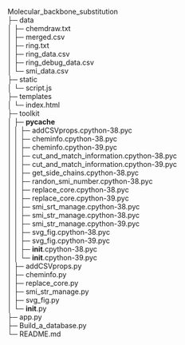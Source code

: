 Molecular_backbone_substitution                    
├─ data                                            
│  ├─ chemdraw.txt                                 
│  ├─ merged.csv                                   
│  ├─ ring.txt                                     
│  ├─ ring_data.csv                                
│  ├─ ring_debug_data.csv                          
│  └─ smi_data.csv                                 
├─ static                                          
│  └─ script.js                                    
├─ templates                                       
│  └─ index.html                                   
├─ toolkit                                         
│  ├─ __pycache__                                  
│  │  ├─ addCSVprops.cpython-38.pyc                
│  │  ├─ cheminfo.cpython-38.pyc                   
│  │  ├─ cheminfo.cpython-39.pyc                   
│  │  ├─ cut_and_match_information.cpython-38.pyc  
│  │  ├─ cut_and_match_information.cpython-39.pyc  
│  │  ├─ get_side_chains.cpython-38.pyc            
│  │  ├─ randon_smi_number.cpython-38.pyc          
│  │  ├─ replace_core.cpython-38.pyc               
│  │  ├─ replace_core.cpython-39.pyc               
│  │  ├─ smi_srt_manage.cpython-38.pyc             
│  │  ├─ smi_str_manage.cpython-38.pyc             
│  │  ├─ smi_str_manage.cpython-39.pyc             
│  │  ├─ svg_fig.cpython-38.pyc                    
│  │  ├─ svg_fig.cpython-39.pyc                    
│  │  ├─ __init__.cpython-38.pyc                   
│  │  └─ __init__.cpython-39.pyc                   
│  ├─ addCSVprops.py                               
│  ├─ cheminfo.py                                  
│  ├─ replace_core.py                              
│  ├─ smi_str_manage.py                            
│  ├─ svg_fig.py                                   
│  └─ __init__.py                                  
├─ app.py                                          
├─ Build_a_database.py                             
└─ README.md                                       
                                       

